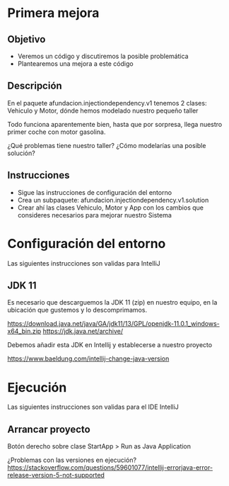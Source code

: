 # Primera mejora

## Objetivo

* Veremos un código y discutiremos la posible problemática
* Plantearemos una mejora a este código

## Descripción

En el paquete afundacion.injectiondependency.v1 tenemos 2 clases: Vehiculo y Motor, dónde hemos modelado nuestro pequeño taller

Todo funciona aparentemente bien, hasta que por sorpresa, llega nuestro primer coche con motor gasolina.

¿Qué problemas tiene nuestro taller?
¿Cómo modelarías una posible solución?


## Instrucciones
* Sigue las instrucciones de configuración del entorno
* Crea un subpaquete: afundacion.injectiondependency.v1.solution
* Crear ahí las clases Vehiculo, Motor y App con los cambios que consideres necesarios para mejorar nuestro Sistema

# Configuración del entorno

Las siguientes instrucciones son validas para IntelliJ

## JDK 11

Es necesario que descarguemos la JDK 11 (zip) en nuestro equipo, en la ubicación que gustemos y lo descomprimamos.

https://download.java.net/java/GA/jdk11/13/GPL/openjdk-11.0.1_windows-x64_bin.zip
https://jdk.java.net/archive/

Debemos añadir esta JDK en Intellij y establecerse a nuestro proyecto

https://www.baeldung.com/intellij-change-java-version


# Ejecución

Las siguientes instrucciones son validas para el IDE IntelliJ

## Arrancar proyecto
Botón derecho sobre clase StartApp > Run as Java Application

¿Problemas con las versiones en ejecución?
https://stackoverflow.com/questions/59601077/intellij-errorjava-error-release-version-5-not-supported

